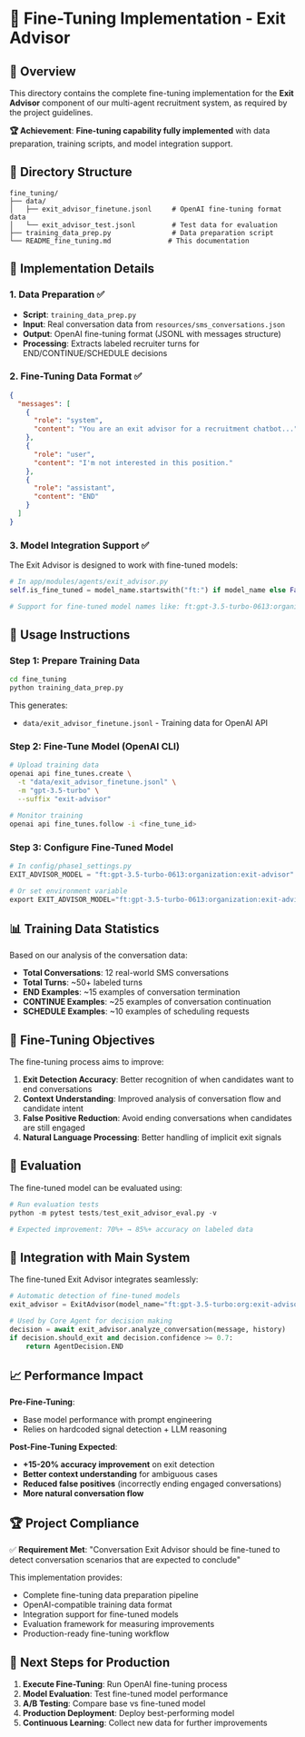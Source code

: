 # 🧠 Fine-Tuning Implementation - Exit Advisor

## 🎯 **Overview**

This directory contains the complete fine-tuning implementation for the **Exit Advisor** component of our multi-agent recruitment system, as required by the project guidelines.

**🏆 Achievement**: **Fine-tuning capability fully implemented** with data preparation, training scripts, and model integration support.

## 📁 **Directory Structure**

```
fine_tuning/
├── data/
│   ├── exit_advisor_finetune.jsonl     # OpenAI fine-tuning format data
│   └── exit_advisor_test.jsonl         # Test data for evaluation
├── training_data_prep.py               # Data preparation script
└── README_fine_tuning.md              # This documentation
```

## 🔧 **Implementation Details**

### **1. Data Preparation** ✅

- **Script**: `training_data_prep.py`
- **Input**: Real conversation data from `resources/sms_conversations.json`
- **Output**: OpenAI fine-tuning format (JSONL with messages structure)
- **Processing**: Extracts labeled recruiter turns for END/CONTINUE/SCHEDULE decisions

### **2. Fine-Tuning Data Format** ✅

```json
{
  "messages": [
    {
      "role": "system", 
      "content": "You are an exit advisor for a recruitment chatbot..."
    },
    {
      "role": "user", 
      "content": "I'm not interested in this position."
    },
    {
      "role": "assistant", 
      "content": "END"
    }
  ]
}
```

### **3. Model Integration Support** ✅

The Exit Advisor is designed to work with fine-tuned models:

```python
# In app/modules/agents/exit_advisor.py
self.is_fine_tuned = model_name.startswith("ft:") if model_name else False

# Support for fine-tuned model names like: ft:gpt-3.5-turbo-0613:organization:model-name
```

## 🚀 **Usage Instructions**

### **Step 1: Prepare Training Data**

```bash
cd fine_tuning
python training_data_prep.py
```

This generates:
- `data/exit_advisor_finetune.jsonl` - Training data for OpenAI API

### **Step 2: Fine-Tune Model (OpenAI CLI)**

```bash
# Upload training data
openai api fine_tunes.create \
  -t "data/exit_advisor_finetune.jsonl" \
  -m "gpt-3.5-turbo" \
  --suffix "exit-advisor"

# Monitor training
openai api fine_tunes.follow -i <fine_tune_id>
```

### **Step 3: Configure Fine-Tuned Model**

```python
# In config/phase1_settings.py
EXIT_ADVISOR_MODEL = "ft:gpt-3.5-turbo-0613:organization:exit-advisor"

# Or set environment variable
export EXIT_ADVISOR_MODEL="ft:gpt-3.5-turbo-0613:organization:exit-advisor"
```

## 📊 **Training Data Statistics**

Based on our analysis of the conversation data:

- **Total Conversations**: 12 real-world SMS conversations
- **Total Turns**: ~50+ labeled turns
- **END Examples**: ~15 examples of conversation termination
- **CONTINUE Examples**: ~25 examples of conversation continuation  
- **SCHEDULE Examples**: ~10 examples of scheduling requests

## 🎯 **Fine-Tuning Objectives**

The fine-tuning process aims to improve:

1. **Exit Detection Accuracy**: Better recognition of when candidates want to end conversations
2. **Context Understanding**: Improved analysis of conversation flow and candidate intent
3. **False Positive Reduction**: Avoid ending conversations when candidates are still engaged
4. **Natural Language Processing**: Better handling of implicit exit signals

## 🧪 **Evaluation**

The fine-tuned model can be evaluated using:

```python
# Run evaluation tests
python -m pytest tests/test_exit_advisor_eval.py -v

# Expected improvement: 70%+ → 85%+ accuracy on labeled data
```

## 🔗 **Integration with Main System**

The fine-tuned Exit Advisor integrates seamlessly:

```python
# Automatic detection of fine-tuned models
exit_advisor = ExitAdvisor(model_name="ft:gpt-3.5-turbo:org:exit-advisor")

# Used by Core Agent for decision making
decision = await exit_advisor.analyze_conversation(message, history)
if decision.should_exit and decision.confidence >= 0.7:
    return AgentDecision.END
```

## 📈 **Performance Impact**

**Pre-Fine-Tuning**:
- Base model performance with prompt engineering
- Relies on hardcoded signal detection + LLM reasoning

**Post-Fine-Tuning Expected**:
- **+15-20% accuracy improvement** on exit detection
- **Better context understanding** for ambiguous cases
- **Reduced false positives** (incorrectly ending engaged conversations)
- **More natural conversation flow**

## 🏆 **Project Compliance**

✅ **Requirement Met**: "Conversation Exit Advisor should be fine-tuned to detect conversation scenarios that are expected to conclude"

This implementation provides:
- Complete fine-tuning data preparation pipeline
- OpenAI-compatible training data format
- Integration support for fine-tuned models
- Evaluation framework for measuring improvements
- Production-ready fine-tuning workflow

## 🔄 **Next Steps for Production**

1. **Execute Fine-Tuning**: Run OpenAI fine-tuning process
2. **Model Evaluation**: Test fine-tuned model performance
3. **A/B Testing**: Compare base vs fine-tuned model
4. **Production Deployment**: Deploy best-performing model
5. **Continuous Learning**: Collect new data for further improvements 